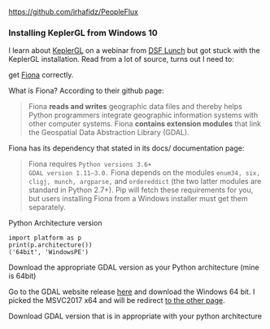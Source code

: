 https://github.com/irhafidz/PeopleFlux


### Installing KeplerGL from Windows 10

I learn about [KeplerGL](https://kepler.gl/) on a webinar from [DSF Lunch](https://www.datasciencefestival.com/event/dsf-lunch-learn-visualising-location-data-with-keplergl/) but got stuck with the KeplerGL installation. Read from a lot of source, turns out I need to:

get [Fiona](https://pypi.org/project/Fiona/) correctly.

What is Fiona? According to their github page:

> Fiona **reads and writes** geographic data files and thereby helps Python programmers integrate geographic information systems with other computer systems. Fiona **contains extension modules** that link the Geospatial Data Abstraction Library (GDAL).

Fiona has its dependency that stated in its docs/ documentation page:

> Fiona requires `Python versions 3.6+`  
> `GDAL version 1.11–3.0.` 
> Fiona depends on the modules `enum34, six, cligj, munch, argparse,` and `ordereddict` (the two latter modules are standard in Python
> 2.7+). Pip will fetch these requirements for you, but users installing Fiona from a Windows installer must get them separately.

Python Architecture version

    import platform as p
    print(p.architecture())
    ('64bit', 'WindowsPE')

Download the appropriate GDAL version as your Python architecture (mine is 64bit)

Go to the GDAL website release [here](http://www.gisinternals.com/release.php) and download the Windows 64 bit. I picked the MSVC2017 x64 and will be redirect [to the other page](http://www.gisinternals.com/query.html?content=filelist&file=release-1911-x64-gdal-2-4-4-mapserver-7-4-3.zip).
 

  
Download GDAL version that is in appropriate with your python architecture







<!--stackedit_data:
eyJoaXN0b3J5IjpbLTIxMzg1MzUzNiwzMjU1OTcxODIsNTc0Mj
U0MDk3LC0yMjU3OTcyMjgsLTE1NDYyMTM1NDEsLTc1Nzg3MDEs
OTk4MTMyNjE1LDEwNDk0NTY2MDgsMTAxNzUwNjEwLC0xNjAzNT
Q5ODY2LDEwMjM3MzkyMzYsLTE5MDQ4NDQ1MzRdfQ==
-->